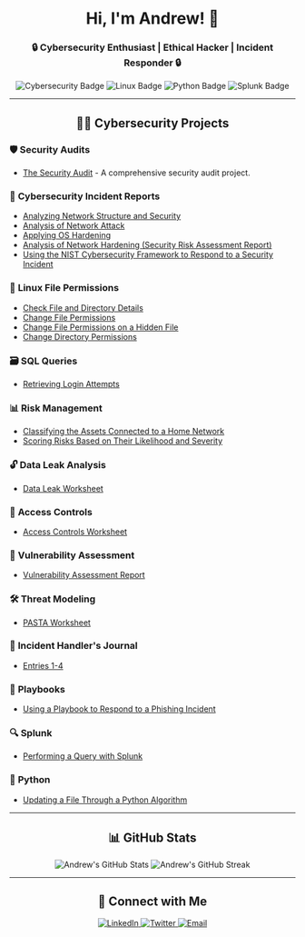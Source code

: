 <h1 align="center">Hi, I'm Andrew! 👋</h1>
<h3 align="center">🔒 Cybersecurity Enthusiast | Ethical Hacker | Incident Responder 🔒</h3>

<p align="center">
  <img src="https://img.shields.io/badge/-Cybersecurity-2c3e50?style=for-the-badge&logo=security&logoColor=white" alt="Cybersecurity Badge">
  <img src="https://img.shields.io/badge/-Linux-FCC624?style=for-the-badge&logo=linux&logoColor=black" alt="Linux Badge">
  <img src="https://img.shields.io/badge/-Python-3776AB?style=for-the-badge&logo=python&logoColor=white" alt="Python Badge">
  <img src="https://img.shields.io/badge/-Splunk-000000?style=for-the-badge&logo=splunk&logoColor=white" alt="Splunk Badge">
</p>

---

<h2 align="center">👨‍💻 Cybersecurity Projects</h2>

### 🛡️ **Security Audits**
- [The Security Audit](https://github.com/AndrewGreeneCyber/Security-Audit/blob/main/README.md) - A comprehensive security audit project.

### 📄 **Cybersecurity Incident Reports**
- [Analyzing Network Structure and Security](https://github.com/AndrewGreeneCyber/Incident-Reports/blob/main/README.md)
- [Analysis of Network Attack](https://github.com/AndrewGreeneCyber/Network-Attack/blob/main/README.md)
- [Applying OS Hardening](https://github.com/AndrewGreeneCyber/Hardening-OS/blob/main/README.md)
- [Analysis of Network Hardening (Security Risk Assessment Report)](https://github.com/AndrewGreeneCyber/Network-Hardening/blob/main/README.md)
- [Using the NIST Cybersecurity Framework to Respond to a Security Incident](https://github.com/AndrewGreeneCyber/NIST/blob/main/README.md)

### 🐧 **Linux File Permissions**
- [Check File and Directory Details](https://github.com/AndrewGreeneCyber/Directory-Details-and-Permission-strings-/blob/main/README.md)
- [Change File Permissions](https://github.com/AndrewGreeneCyber/Change-Permissions/blob/main/README.md)
- [Change File Permissions on a Hidden File](https://github.com/AndrewGreeneCyber/Hidden-Files/blob/main/README.md)
- [Change Directory Permissions](https://github.com/AndrewGreeneCyber/Changing-Directory-Permissions/blob/main/README.md)

### 🗃️ **SQL Queries**
- [Retrieving Login Attempts](https://github.com/AndrewGreeneCyber/Retrieving-login-attemps/blob/main/README.md)

### 📊 **Risk Management**
- [Classifying the Assets Connected to a Home Network](https://github.com/AndrewGreeneCyber/Asset-Classification/blob/main/README.md)
- [Scoring Risks Based on Their Likelihood and Severity](https://github.com/AndrewGreeneCyber/Scoring-Risks/blob/main/README.md)

### 🔓 **Data Leak Analysis**
- [Data Leak Worksheet](https://github.com/AndrewGreeneCyber/Data-Leak/blob/main/README.md)

### 🔐 **Access Controls**
- [Access Controls Worksheet](https://github.com/AndrewGreeneCyber/Access-Controls/blob/main/README.md)

### 🎯 **Vulnerability Assessment**
- [Vulnerability Assessment Report](https://github.com/AndrewGreeneCyber/Vulnerabilities/blob/main/README.md)

### 🛠️ **Threat Modeling**
- [PASTA Worksheet](https://github.com/AndrewGreeneCyber/Threat-Modeling/blob/main/README.md)

### 📔 **Incident Handler's Journal**
- [Entries 1-4](https://github.com/AndrewGreeneCyber/Journal/blob/main/README.md)

### 📜 **Playbooks**
- [Using a Playbook to Respond to a Phishing Incident](https://github.com/AndrewGreeneCyber/Playbook/blob/main/README.md)

### 🔍 **Splunk**
- [Performing a Query with Splunk](https://github.com/AndrewGreeneCyber/Splunk/blob/main/README.md)

### 🐍 **Python**
- [Updating a File Through a Python Algorithm](https://github.com/AndrewGreeneCyber/Python/blob/main/README.md)

---

<h2 align="center">📊 GitHub Stats</h2>

<p align="center">
  <img src="https://github-readme-stats.vercel.app/api?username=AndrewGreeneCyber&show_icons=true&theme=dark&hide_border=true" alt="Andrew's GitHub Stats">
  <img src="https://github-readme-streak-stats.herokuapp.com/?user=AndrewGreeneCyber&theme=dark&hide_border=true" alt="Andrew's GitHub Streak">
</p>

---

<h2 align="center">🔗 Connect with Me</h2>

<p align="center">
  <a href="https://linkedin.com/in/yourprofile" target="_blank">
    <img src="https://img.shields.io/badge/LinkedIn-0077B5?style=for-the-badge&logo=linkedin&logoColor=white" alt="LinkedIn">
  </a>
  <a href="https://twitter.com/yourprofile" target="_blank">
    <img src="https://img.shields.io/badge/Twitter-1DA1F2?style=for-the-badge&logo=twitter&logoColor=white" alt="Twitter">
  </a>
  <a href="mailto:youremail@example.com">
    <img src="https://img.shields.io/badge/Email-D14836?style=for-the-badge&logo=gmail&logoColor=white" alt="Email">
  </a>
</p>
